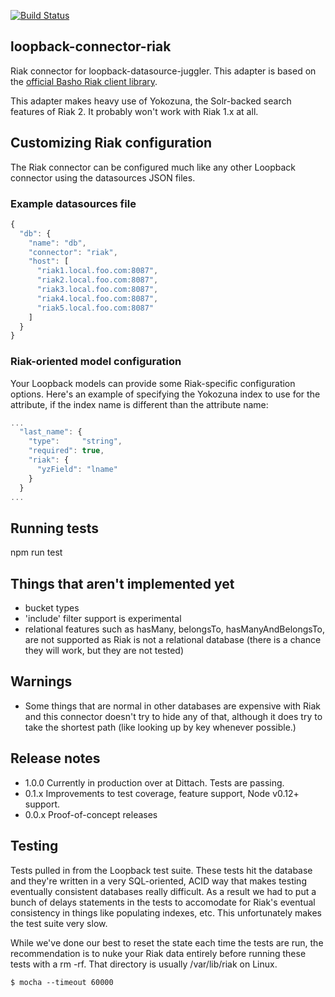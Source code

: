 [![Build Status](https://semaphoreci.com/api/v1/projects/58f74bc7-9070-4e73-8629-faf6833f94ab/566632/badge.svg)](https://semaphoreci.com/dittach/loopback-connector-riak)

## loopback-connector-riak

Riak connector for loopback-datasource-juggler.  This adapter is based on the [official Basho Riak client library](https://github.com/basho/riak-nodejs-client).

This adapter makes heavy use of Yokozuna, the Solr-backed search features of Riak 2.  It probably won't work with Riak 1.x at all.

## Customizing Riak configuration

The Riak connector can be configured much like any other Loopback connector using the datasources JSON files.

### Example datasources file

```javascript
{
  "db": {
    "name": "db",
    "connector": "riak",
    "host": [
      "riak1.local.foo.com:8087",
      "riak2.local.foo.com:8087",
      "riak3.local.foo.com:8087",
      "riak4.local.foo.com:8087",
      "riak5.local.foo.com:8087"
    ]
  }
}
```

### Riak-oriented model configuration

Your Loopback models can provide some Riak-specific configuration options.  Here's an example of specifying the Yokozuna index to use for the attribute, if the index name is different than the attribute name:

```javascript
...
  "last_name": {
    "type":     "string",
    "required": true,
    "riak": {
      "yzField": "lname"
    }
  }
...
```

## Running tests

npm run test

## Things that aren't implemented yet

* bucket types
* 'include' filter support is experimental
* relational features such as hasMany, belongsTo, hasManyAndBelongsTo, are not supported as Riak is not a relational database (there is a chance they will work, but they are not tested)

## Warnings

* Some things that are normal in other databases are expensive with Riak and this connector doesn't try to hide any of that, although it does try to take the shortest path (like looking up by key whenever possible.)

## Release notes

* 1.0.0 Currently in production over at Dittach. Tests are passing.
* 0.1.x Improvements to test coverage, feature support, Node v0.12+ support.
* 0.0.x Proof-of-concept releases

## Testing

Tests pulled in from the Loopback test suite.  These tests hit the database and they're written in a very SQL-oriented, ACID way that makes testing eventually consistent databases really difficult.  As a result we had to put a bunch of delays statements in the tests to accomodate for Riak's eventual consistency in things like populating indexes, etc.  This unfortunately makes the test suite very slow.

While we've done our best to reset the state each time the tests are run, the recommendation is to nuke your Riak data entirely before running these tests with a rm -rf.  That directory is usually /var/lib/riak on Linux.

```shell
$ mocha --timeout 60000
```

